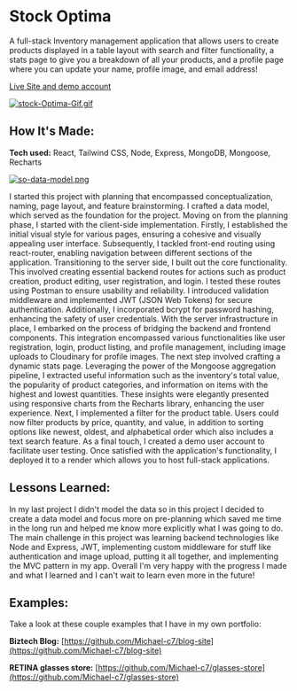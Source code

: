 # Stock Optima
A full-stack Inventory management application that allows users to create products displayed in a table layout with search and filter functionality,  a stats page to give you a breakdown of all your products, and a profile page where you can update your name, profile image, and email address!

[Live Site and demo account](https://stockoptima.onrender.com/)

[![stock-Optima-Gif.gif](https://i.postimg.cc/RZJY6Y9Z/stock-Optima-Gif.gif)](https://postimg.cc/9DVbsJr6)

## How It's Made:

**Tech used:** React, Tailwind CSS, Node, Express, MongoDB, Mongoose, Recharts



[![so-data-model.png](https://i.postimg.cc/j2Tkn6K3/so-data-model.png)](https://postimg.cc/ZBfL1dW6)

I started this project with planning that encompassed conceptualization, naming, page layout, and feature brainstorming. I crafted a data model, which served as the foundation for the project.
Moving on from the planning phase, I started with the client-side implementation. Firstly, I established the initial visual style for various pages, ensuring a cohesive and visually appealing user interface. Subsequently, I tackled front-end routing using react-router, enabling navigation between different sections of the application. Transitioning to the server side, I built out the core functionality. This involved creating essential backend routes for actions such as product creation, product editing, user registration, and login. I tested these routes using Postman to ensure usability and reliability. I introduced validation middleware and implemented JWT (JSON Web Tokens) for secure authentication. Additionally, I incorporated bcrypt for password hashing, enhancing the safety of user credentials. With the server infrastructure in place, I embarked on the process of bridging the backend and frontend components. This integration encompassed various functionalities like user registration, login, product listing, and profile management, including image uploads to Cloudinary for profile images. The next step involved crafting a dynamic stats page. Leveraging the power of the Mongoose aggregation pipeline, I extracted useful information such as the inventory's total value, the popularity of product categories, and information on items with the highest and lowest quantities. These insights were elegantly presented using responsive charts from the Recharts library, enhancing the user experience. Next, I implemented a filter for the product table. Users could now filter products by price, quantity, and value, in addition to sorting options like newest, oldest, and alphabetical order which also includes a text search feature. As a final touch, I created a demo user account to facilitate user testing. Once satisfied with the application's functionality, I deployed it to a render which allows you to host full-stack applications.


## Lessons Learned:

In my last project I didn't model the data so in this project I decided to create a data model and focus more on pre-planning which saved me time in the long run and helped me know more explicitly what I was going to do. The main challenge in this project was learning backend technologies like Node and Express, JWT, implementing custom middleware for stuff like authentication and image upload, putting it all together, and implementing the MVC pattern in my app. Overall I'm very happy with the progress I made and what I learned and I can't wait to learn even more in the future!

## Examples:
Take a look at these couple examples that I have in my own portfolio:

**Biztech Blog:** [https://github.com/Michael-c7/blog-site](https://github.com/Michael-c7/blog-site)

**RETINA glasses store:** [https://github.com/Michael-c7/glasses-store](https://github.com/Michael-c7/glasses-store)
